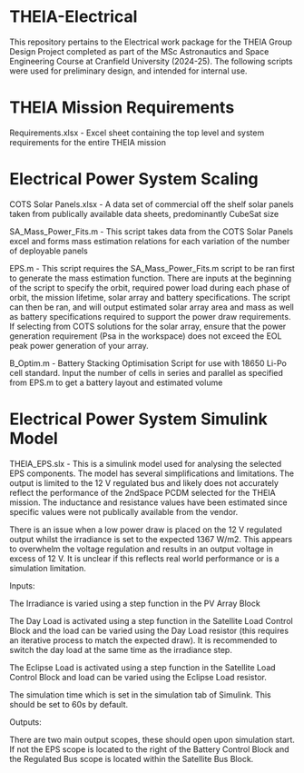 # THEIA-Electrical

This repository pertains to the Electrical work package for the THEIA Group Design Project completed as part of the MSc Astronautics and Space Engineering Course at Cranfield University (2024-25). The following scripts were used for preliminary design, and intended for internal use.

# THEIA Mission Requirements

Requirements.xlsx - Excel sheet containing the top level and system requirements for the entire THEIA mission

# Electrical Power System Scaling

COTS Solar Panels.xlsx - A data set of commercial off the shelf solar panels taken from publically available data sheets, predominantly CubeSat size

SA_Mass_Power_Fits.m - This script takes data from the COTS Solar Panels excel and forms mass estimation relations for each variation of the number of deployable panels

EPS.m - This script requires the SA_Mass_Power_Fits.m script to be ran first to generate the mass estimation function. There are inputs at the beginning of the script to specify the orbit, required power load during each phase of orbit, the mission lifetime, solar array and battery specifications. The script can then be ran, and will output estimated solar array area and mass as well as battery specifications required to support the power draw requirements. If selecting from COTS solutions for the solar array, ensure that the power generation requirement (Psa in the workspace) does not exceed the EOL peak power generation of your array.

B_Optim.m - Battery Stacking Optimisation Script for use with 18650 Li-Po cell standard. Input the number of cells in series and parallel as specified from EPS.m to get a battery layout and estimated volume

# Electrical Power System Simulink Model

THEIA_EPS.slx - This is a simulink model used for analysing the selected EPS components. The model has several simplifications and limitations. The output is limited to the 12 V regulated bus and likely does not accurately reflect the performance of the 2ndSpace PCDM selected for the THEIA mission. The inductance and resistance values have been estimated since specific values were not publically available from the vendor. 

There is an issue when a low power draw is placed on the 12 V regulated output whilst the irradiance is set to the expected 1367 W/m2. This appears to overwhelm the voltage regulation and results in an output voltage in excess of 12 V. It is unclear if this reflects real world performance or is a simulation limitation.

Inputs:

The Irradiance is varied using a step function in the PV Array Block

The Day Load is activated using a step function in the Satellite Load Control Block and the load can be varied using the Day Load resistor (this requires an iterative process to match the expected draw). It is recommended to switch the day load at the same time as the irradiance step.

The Eclipse Load is activated using a step function in the Satellite Load Control Block and load can be varied using the Eclipse Load resistor. 

The simulation time which is set in the simulation tab of Simulink. This should be set to 60s by default.

Outputs:

There are two main output scopes, these should open upon simulation start. If not the EPS scope is located to the right of the Battery Control Block and the Regulated Bus scope is located within the Satellite Bus Block.




